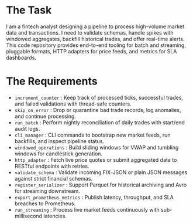 # The Task

I am a fintech analyst designing a pipeline to process high-volume market data and transactions. I need to validate schemas, handle spikes with windowed aggregates, backfill historical trades, and offer real-time alerts. This code repository provides end-to-end tooling for batch and streaming, pluggable formats, HTTP adapters for price feeds, and metrics for SLA dashboards.

# The Requirements

* `increment_counter` : Keep track of processed ticks, successful trades, and failed validations with thread-safe counters.  
* `skip_on_error` : Drop or quarantine bad trade records, log anomalies, and continue processing.  
* `run_batch` : Perform nightly reconciliation of daily trades with start/end audit logs.  
* `cli_manager` : CLI commands to bootstrap new market feeds, run backfills, and inspect pipeline status.  
* `windowed_operations` : Build sliding windows for VWAP and tumbling windows for candlestick generation.  
* `http_adapter` : Fetch live price quotes or submit aggregated data to RESTful endpoints with retries.  
* `validate_schema` : Validate incoming FIX-JSON or plain JSON messages against strict financial schemas.  
* `register_serializer` : Support Parquet for historical archiving and Avro for streaming downstream.  
* `export_prometheus_metrics` : Publish latency, throughput, and SLA breaches to Prometheus.  
* `run_streaming` : Process live market feeds continuously with sub-millisecond latencies.  
